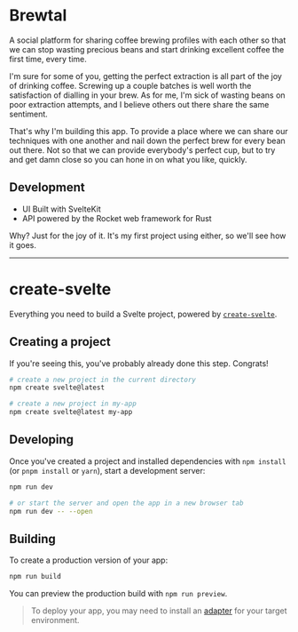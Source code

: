 # Brewtal

A social platform for sharing coffee brewing profiles with each other so that we can stop wasting precious beans and start drinking excellent coffee the first time, every time.

I'm sure for some of you, getting the perfect extraction is all part of the joy of drinking coffee. Screwing up a couple batches is well worth the satisfaction of dialling in your brew. As for me, I'm sick of wasting beans on poor extraction attempts, and I believe others out there share the same sentiment.

That's why I'm building this app. To provide a place where we can share our techniques with one another and nail down the perfect brew for every bean out there. Not so that we can provide everybody's perfect cup, but to try and get damn close so you can hone in on what you like, quickly.

## Development

- UI Built with SvelteKit
- API powered by the Rocket web framework for Rust

Why? Just for the joy of it. It's my first project using either, so we'll see how it goes.

---

# create-svelte

Everything you need to build a Svelte project, powered by [`create-svelte`](https://github.com/sveltejs/kit/tree/master/packages/create-svelte).

## Creating a project

If you're seeing this, you've probably already done this step. Congrats!

```bash
# create a new project in the current directory
npm create svelte@latest

# create a new project in my-app
npm create svelte@latest my-app
```

## Developing

Once you've created a project and installed dependencies with `npm install` (or `pnpm install` or `yarn`), start a development server:

```bash
npm run dev

# or start the server and open the app in a new browser tab
npm run dev -- --open
```

## Building

To create a production version of your app:

```bash
npm run build
```

You can preview the production build with `npm run preview`.

> To deploy your app, you may need to install an [adapter](https://kit.svelte.dev/docs/adapters) for your target environment.
